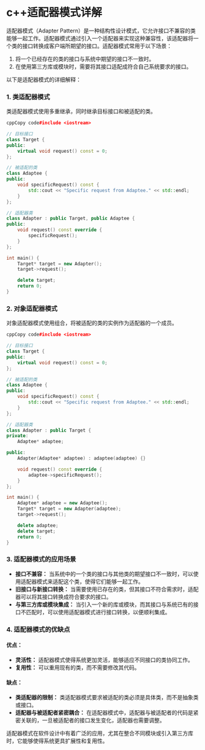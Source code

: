 # c++适配器模式详解

适配器模式（Adapter Pattern）是一种结构性设计模式，它允许接口不兼容的类能够一起工作。适配器模式通过引入一个适配器来实现这种兼容性，该适配器将一个类的接口转换成客户端所期望的接口。适配器模式常用于以下场景：

1. 将一个已经存在的类的接口与系统中期望的接口不一致时。
2. 在使用第三方库或模块时，需要将其接口适配成符合自己系统要求的接口。

以下是适配器模式的详细解释：

### 1. 类适配器模式

类适配器模式使用多重继承，同时继承目标接口和被适配的类。

```c++
cppCopy code#include <iostream>

// 目标接口
class Target {
public:
    virtual void request() const = 0;
};

// 被适配的类
class Adaptee {
public:
    void specificRequest() const {
        std::cout << "Specific request from Adaptee." << std::endl;
    }
};

// 适配器类
class Adapter : public Target, public Adaptee {
public:
    void request() const override {
        specificRequest();
    }
};

int main() {
    Target* target = new Adapter();
    target->request();

    delete target;
    return 0;
}
```

### 2. 对象适配器模式

对象适配器模式使用组合，将被适配的类的实例作为适配器的一个成员。

```c++
cppCopy code#include <iostream>

// 目标接口
class Target {
public:
    virtual void request() const = 0;
};

// 被适配的类
class Adaptee {
public:
    void specificRequest() const {
        std::cout << "Specific request from Adaptee." << std::endl;
    }
};

// 适配器类
class Adapter : public Target {
private:
    Adaptee* adaptee;

public:
    Adapter(Adaptee* adaptee) : adaptee(adaptee) {}

    void request() const override {
        adaptee->specificRequest();
    }
};

int main() {
    Adaptee* adaptee = new Adaptee();
    Target* target = new Adapter(adaptee);
    target->request();

    delete adaptee;
    delete target;
    return 0;
}
```

### 3. 适配器模式的应用场景

- **接口不兼容：** 当系统中的一个类的接口与其他类的期望接口不一致时，可以使用适配器模式来适配这个类，使得它们能够一起工作。
- **旧接口与新接口转换：** 当需要使用已存在的类，但其接口不符合需求时，适配器可以将其接口转换成符合要求的接口。
- **与第三方库或模块集成：** 当引入一个新的库或模块，而其接口与系统已有的接口不匹配时，可以使用适配器模式进行接口转换，以便顺利集成。

### 4. 适配器模式的优缺点

#### 优点：

- **灵活性：** 适配器模式使得系统更加灵活，能够适应不同接口的类协同工作。
- **复用性：** 可以重用现有的类，而不需要修改其代码。

#### 缺点：

- **类适配器的限制：** 类适配器模式要求被适配的类必须是具体类，而不是抽象类或接口。
- **适配器与被适配者紧密耦合：** 在适配器模式中，适配器与被适配者的代码是紧密关联的，一旦被适配者的接口发生变化，适配器也需要调整。

适配器模式在软件设计中有着广泛的应用，尤其在整合不同模块或引入第三方库时，它能够使得系统更具扩展性和复用性。